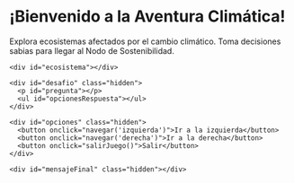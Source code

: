 <!DOCTYPE html>
<html lang="es">
<head>
  <meta charset="UTF-8">
  <meta name="viewport" content="width=device-width, initial-scale=1.0">
  <title>Aventura Climática</title>
  <link rel="stylesheet" href="styles.css">
</head>
<body style="background-image: url('https://images.unsplash.com/photo-1501004318641-b39e6451bec6?auto=format&fit=crop&w=1500&q=80'); background-size: cover; background-attachment: fixed;">  <div class="container">
    <h1>¡Bienvenido a la Aventura Climática!</h1>
    <p id="instrucciones">
      Explora ecosistemas afectados por el cambio climático. Toma decisiones sabias para llegar al Nodo de Sostenibilidad.
    </p>

    <div id="ecosistema"></div>

    <div id="desafio" class="hidden">
      <p id="pregunta"></p>
      <ul id="opcionesRespuesta"></ul>
    </div>

    <div id="opciones" class="hidden">
      <button onclick="navegar('izquierda')">Ir a la izquierda</button>
      <button onclick="navegar('derecha')">Ir a la derecha</button>
      <button onclick="salirJuego()">Salir</button>
    </div>

    <div id="mensajeFinal" class="hidden"></div>
  </div>

  <script>
    class Nodo {
      constructor(nombre, pregunta, respuesta, opciones = []) {
        this.nombre = nombre;
        this.pregunta = pregunta;
        this.respuesta = respuesta;
        this.opciones = opciones;
        this.izquierda = null;
        this.derecha = null;
      }
    }

    // Crear árbol con desafíos y opciones
    let raiz = new Nodo("Bosque Tropical", "¿Qué gas es responsable del efecto invernadero?", "co2", ["oxígeno", "nitrógeno", "co2"]);
    raiz.izquierda = new Nodo("Desierto", "¿Cómo podemos reducir el uso del agua?", "cerrar grifo", ["regar más", "cerrar grifo", "usar más" ]);
    raiz.derecha = new Nodo("Ciudad Contaminada", "¿Qué medio de transporte es más ecológico?", "bicicleta", ["carro", "bicicleta", "moto"]);

    raiz.izquierda.izquierda = new Nodo("Océano Contaminado", "¿Qué debemos evitar tirar al mar?", "plastico", ["papel", "plastico", "agua"]);
    raiz.izquierda.derecha = new Nodo("Zona Árida Recuperada", "¿Qué planta ayuda a recuperar suelos en zonas secas?", "cactus", ["rosas", "cactus", "pino"]);

    raiz.derecha.izquierda = new Nodo("Zona Industrial", "¿Qué tipo de energía genera menos contaminación?", "solar", ["carbón", "gas", "solar"]);
    raiz.derecha.derecha = new Nodo("Área Reforestada", "¿Cuál es el beneficio principal de plantar árboles?", "oxigeno", ["sombra", "flores", "oxigeno"]);

    const nodoFinal = new Nodo("Nodo de Sostenibilidad", "¿Qué es la sostenibilidad?", "equilibrio", ["desequilibrio", "abandono", "equilibrio"]);
    raiz.izquierda.derecha.derecha = nodoFinal;
    raiz.derecha.derecha.derecha = nodoFinal;
    raiz.derecha.izquierda.derecha = nodoFinal;

    let nodoActual = raiz;

    function mostrarEcosistema() {
      document.getElementById("ecosistema").innerText = `Estás en: ${nodoActual.nombre}`;
      document.getElementById("pregunta").innerText = nodoActual.pregunta;
      const opcionesContainer = document.getElementById("opcionesRespuesta");
      opcionesContainer.innerHTML = "";

      nodoActual.opciones.forEach(op => {
        const li = document.createElement("li");
        const btn = document.createElement("button");
        btn.textContent = op;
        btn.onclick = () => verificarRespuesta(op);
        li.appendChild(btn);
        opcionesContainer.appendChild(li);
      });

      document.getElementById("desafio").classList.remove("hidden");
      document.getElementById("opciones").classList.add("hidden");
    }

    function verificarRespuesta(respuestaSeleccionada) {
      if (respuestaSeleccionada.toLowerCase() === nodoActual.respuesta.toLowerCase()) {
        alert("✅ ¡Correcto!");
        document.getElementById("desafio").classList.add("hidden");
        document.getElementById("opciones").classList.remove("hidden");
      } else {
        alert("❌ Respuesta incorrecta. Intenta de nuevo.");
      }
    }

    function navegar(direccion) {
      const siguiente = nodoActual[direccion];
      if (siguiente) {
        nodoActual = siguiente;
        if (nodoActual.nombre === "Nodo de Sostenibilidad") {
          document.getElementById("ecosistema").innerText = nodoActual.nombre;
          document.getElementById("desafio").classList.add("hidden");
          document.getElementById("opciones").classList.add("hidden");
          document.getElementById("mensajeFinal").classList.remove("hidden");
          document.getElementById("mensajeFinal").innerText = "¡Felicitaciones! Has aprendido sobre el cambio climático y cómo ayudar a salvar el planeta.";
        } else {
          mostrarEcosistema();
        }
      } else {
        alert("⛔ Camino sin salida. No puedes llegar al Nodo de Sostenibilidad desde aquí. Intenta otra dirección.");
      }
    }

    function salirJuego() {
      document.body.innerHTML = '<h1>Gracias por jugar Aventura Climática 🌱</h1>';
    }

    window.onload = mostrarEcosistema;
  </script>
</body>
</html>
